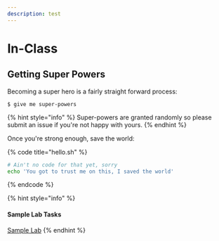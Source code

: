 ```yaml
---
description: test
---
```


# In-Class

## Getting Super Powers

Becoming a super hero is a fairly straight forward process:

```
$ give me super-powers
```

{% hint style="info" %}
 Super-powers are granted randomly so please submit an issue if you're not happy with yours.
{% endhint %}

Once you're strong enough, save the world:

{% code title="hello.sh" %}
```bash
# Ain't no code for that yet, sorry
echo 'You got to trust me on this, I saved the world'
```
{% endcode %}



{% hint style="info" %}
#### Sample Lab Tasks

[Sample Lab](https://nbviewer.jupyter.org/github/ternikov/hse/blob/gh-pages/Sample_Tasks_for_Lab1.ipynb)
{% endhint %}

